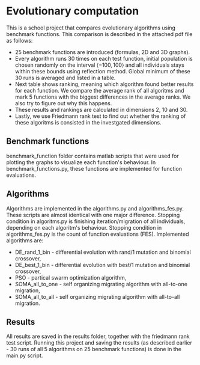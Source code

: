 # Evolutionary computation
This is a school project that compares evolutionary algorithms using benchmark functions. This comparison is described in the attached pdf file as follows:
* 25 benchmark functions are introduced (formulas, 2D and 3D graphs).
* Every algorithm runs 30 times on each test function, initial population is chosen randomly on the interval $\left\langle -100,100 \right\rangle$ and all individuals stays within these bounds using reflection method.
Global minimum of these 30 runs is averaged and listed in a table.
* Next table shows ranking, meaning which algorithm found better results for each function. We compare the average rank of all algoritms and mark 5 functions with the biggest differences in the average ranks. We also try to figure out why this happens. 
* These results and rankings are calculated in dimensions 2, 10 and 30.
* Lastly, we use Friedmann rank test to find out whether the ranking of these algoritms is consisted in the investgated dimensions.

## Benchmark functions
benchmark_function folder contains matlab scripts that were used for plotting the graphs to visualize each function's behaviour. In benchmark_functions.py, these functions are implemented for function evaluations. 

## Algorithms
Algorithms are implemented in the algorithms.py and algorithms_fes.py. These scripts are almost identical with one major difference. Stopping condition in algoritms.py is finishing iteration/migration of all individuals,
depending on each algoritm's behaviour. Stopping condition in algorithms_fes.py is the count of function evaluations (FES). Implemented algorithms are:
* DE_rand_1_bin - differential evolution with rand/1 mutation and binomial crossover,
* DE_best_1_bin - differential evolution with best/1 mutation and binomial crossover,
* PSO - partical swarm optimization algorithm,
* SOMA_all_to_one - self organizing migrating algorithm with all-to-one migration,
* SOMA_all_to_all - self organizing migrating algorithm with all-to-all migration.

## Results
All results are saved in the results folder, together with the friedmann rank test script. Running this project and saving the results (as described earlier - 30 runs of all 5 algorithms on 25 benchmark functions) 
is done in the main.py script.
